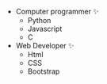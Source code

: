 * Computer programmer ✨
  * Python
  * Javascript
  * C
* Web Developer ✨
  * Html
  * CSS
  * Bootstrap
